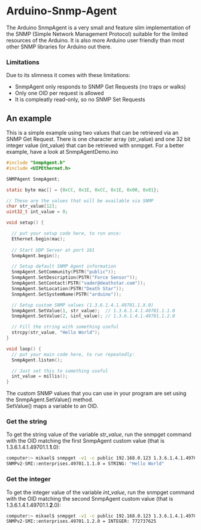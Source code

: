 # Arduino-Snmp-Agent

The Arduino SnmpAgent is a very small and feature slim implementation of the SNMP (Simple Network Management Protocol) suitable for the limited resources of the Arduino. It is also more Arduino user friendly than most other SNMP libraries for Arduino out there.

### Limitations

Due to its slimness it comes with these limitations:

* SnmpAgent only responds to SNMP Get Requests (no traps or walks)
* Only one OID per request is allowed
* It is compleatly read-only, so no SNMP Set Requests

## An example

This is a simple example using two values that can be retrieved via an SNMP Get Request.
There is one character array (str_value) and one 32 bit integer value (int_value)
that can be retrieved with snmpget.
For a better example, have a look at SnmpAgentDemo.ino

```c
#include "SnmpAgent.h"
#include <UIPEthernet.h>

SNMPAgent SnmpAgent;

static byte mac[] = {0xCC, 0x1E, 0xCC, 0x1E, 0x00, 0x01};

// These are the values that will be available via SNMP
char str_value[12];
uint32_t int_value = 0;

void setup() {

  // put your setup code here, to run once:
  Ethernet.begin(mac);
  
  // Start UDP Server at port 161
  SnmpAgent.begin();

  // Setup default SNMP Agent information
  SnmpAgent.SetCommunity(PSTR("public"));
  SnmpAgent.SetDescription(PSTR("Force Sensor"));
  SnmpAgent.SetContact(PSTR("vader@deathstar.com"));
  SnmpAgent.SetLocation(PSTR("Death Star"));
  SnmpAgent.SetSystemName(PSTR("arduino"));

  // Setup custom SNMP values (1.3.6.1.4.1.49701.1.X.0)
  SnmpAgent.SetValue(1, str_value);  // 1.3.6.1.4.1.49701.1.1.0
  SnmpAgent.SetValue(2, &int_value); // 1.3.6.1.4.1.49701.1.2.0

  // Fill the string with something useful
  strcpy(str_value, "Hello World");
}

void loop() {
  // put your main code here, to run repeatedly:
  SnmpAgent.listen();

  // Just set this to something useful
  int_value = millis();
}
```

The custom SNMP values that you can use in your program are set using the SnmpAgent.SetValue() method.<br>
SetValue() maps a variable to an OID.

### Get the string

To get the string value of the variable *str_value*, run the snmpget command with the OID matching the first SnmpAgent custom value (that is 1.3.6.1.4.1.49701.1.**1**.0):

```bash
computer:~ mikael$ snmpget -v1 -c public 192.168.0.123 1.3.6.1.4.1.49701.1.1.0
SNMPv2-SMI::enterprises.49701.1.1.0 = STRING: "Hello World"
```
### Get the integer

To get the integer value of the variable *int_value*, run the snmpget command with the OID matching the second SnmpAgent custom value (that is 1.3.6.1.4.1.49701.1.**2**.0):

```bash
computer:~ mikael$ snmpget -v1 -c public 192.168.0.123 1.3.6.1.4.1.49701.1.2.0
SNMPv2-SMI::enterprises.49701.1.2.0 = INTEGER: 772737625
```
